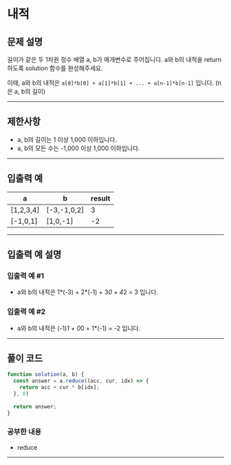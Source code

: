 # 내적

## 문제 설명
길이가 같은 두 1차원 정수 배열 a, b가 매개변수로 주어집니다. a와 b의 내적을 return 하도록 solution 함수를 완성해주세요.

이때, a와 b의 내적은 ```a[0]*b[0] + a[1]*b[1] + ... + a[n-1]*b[n-1]``` 입니다. (n은 a, b의 길이)

---

## 제한사항
- a, b의 길이는 1 이상 1,000 이하입니다.
- a, b의 모든 수는 -1,000 이상 1,000 이하입니다.

---

## 입출력 예
|a|b|result|
|---|---|---|
|[1,2,3,4]|[-3,-1,0,2]|3|
|[-1,0,1]|[1,0,-1]|-2|

---

## 입출력 예 설명
### 입출력 예 #1

- a와 b의 내적은 1*(-3) + 2*(-1) + 3*0 + 4*2 = 3 입니다.

### 입출력 예 #2

- a와 b의 내적은 (-1)*1 + 0*0 + 1*(-1) = -2 입니다.

---

## 풀이 코드
```js
function solution(a, b) {
  const answer = a.reduce((acc, cur, idx) => {
    return acc + cur * b[idx];
  }, 0)
    
  return answer;
}
```
### 공부한 내용
- reduce

---